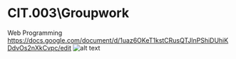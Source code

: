 # CIT.003\Groupwork
Web Programming
https://docs.google.com/document/d/1uaz6OKeT1kstCRusQTJlnPShiDUhiKDdvOs2nXkCvpc/edit
![alt text](https://i.imgur.com/BbVkAJ1.png)
